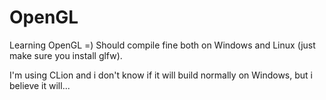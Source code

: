 # OpenGL
Learning OpenGL =)
Should compile fine both on Windows and Linux (just make sure you install glfw).

I'm using CLion and i don't know if it will build normally on Windows, but i believe it will...
